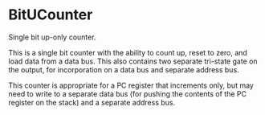 # BitUCounter

Single bit up-only counter.

This is a single bit counter with the ability to count up, reset to zero, and load data from a data bus. This also contains two separate tri-state gate on the output, for incorporation on a data bus and separate address bus.

This counter is appropriate for a PC register that increments only, but may need to write to a separate data bus (for pushing the contents of the PC register on the stack) and a separate address bus.
